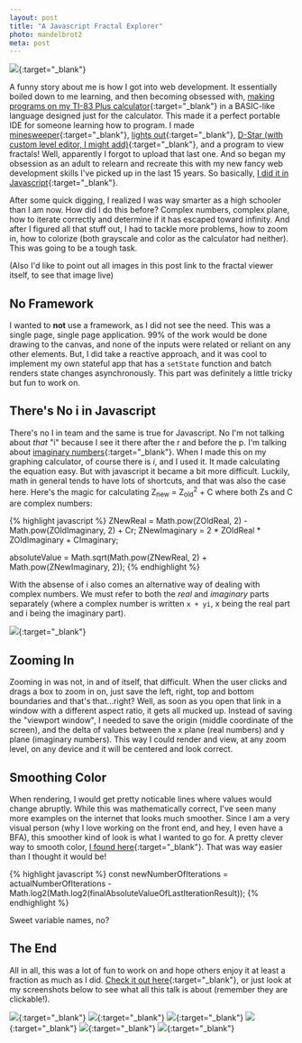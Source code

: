 ```yaml
---
layout: post
title: "A Javascript Fractal Explorer"
photo: mandelbrot2
meta: post
---
```


[![](/images/mandelbrot.jpg)](http://sco.ttdavis.com/mandelbrot/?mi=200&er=5&co=true&j=true&ci=0.15&cr=-0.79&zi=0&zr=0&i=0.00366412213740458){:target="\_blank"}

A funny story about me is how I got into web development. It essentially boiled down to me learning, and then becoming obsessed with, [making programs on my TI-83 Plus calculator][ticalc]{:target="\_blank"} in a BASIC-like language designed just for the calculator. This made it a perfect portable IDE for someone learning how to program. I made [minesweeper](http://www.ticalc.org/archives/files/fileinfo/288/28883.html){:target="\_blank"}, [lights out](http://www.ticalc.org/archives/files/fileinfo/295/29524.html){:target="\_blank"}, [D-Star (with custom level editor, I might add)](http://www.ticalc.org/archives/files/fileinfo/296/29633.html){:target="\_blank"}, and a program to view fractals! Well, apparently I forgot<!--more--> to upload that last one. And so began my obsession as an adult to relearn and recreate this with my new fancy web development skills I've picked up in the last 15 years. So basically, [I did it in Javascript](http://sco.ttdavis.com/mandelbrot/){:target="\_blank"}.

After some quick digging, I realized I was way smarter as a high schooler than I am now. How did I do this before? Complex numbers, complex plane, how to iterate correctly and determine if it has escaped toward infinity. And after I figured all that stuff out, I had to tackle more problems, how to zoom in, how to colorize (both grayscale and color as the calculator had neither). This was going to be a tough task.

(Also I'd like to point out all images in this post link to the fractal viewer itself, to see that image live)

## No Framework

I wanted to **not** use a framework, as I did not see the need. This was a single page, single page application. 99% of the work would be done drawing to the canvas, and none of the inputs were related or reliant on any other elements. But, I did take a reactive approach, and it was cool to implement my own stateful app that has a `setState` function and batch renders state changes asynchronously. This part was definitely a little tricky but fun to work on.

## There's No i in Javascript

There's no I in team and the same is true for Javascript. No I'm not talking about _that_ "i" because I see it there after the r and before the p. I'm talking about [imaginary numbers](https://en.wikipedia.org/wiki/Imaginary_number){:target="\_blank"}. When I made this on my graphing calculator, of course there is _i_, and I used it. It made calculating the equation easy. But with javascript it became a bit more difficult. Luckily, math in general tends to have lots of shortcuts, and that was also the case here. Here's the magic for calculating Z<sub>new</sub> = Z<sub>old</sub><sup>2</sup> + C where both Zs and C are complex numbers:

<div class="pre-wrap">
{% highlight javascript %}
ZNewReal = Math.pow(ZOldReal, 2) - Math.pow(ZOldImaginary, 2) + Cr;
ZNewImaginary = 2 * ZOldReal * ZOldImaginary + CImaginary;

absoluteValue = Math.sqrt(Math.pow(ZNewReal, 2) + Math.pow(ZNewImaginary, 2));
{% endhighlight %}
</div>

With the absense of i also comes an alternative way of dealing with complex numbers. We must refer to both the _real_ and _imaginary_ parts separately (where a complex number is written `x + yi`, x being the real part and i being the imaginary part).

[![](/images/mandelbrot2.jpg)](http://sco.ttdavis.com/mandelbrot/?mi=450&er=5&co=true&j=false&ci=0.15&cr=-0.79&zi=0.24107896893625036&zr=-0.7312281391638837&i=0.000005938435328825743){:target="\_blank"}

## Zooming In

Zooming in was not, in and of itself, that difficult. When the user clicks and drags a box to zoom in on, just save the left, right, top and bottom boundaries and that's that...right? Well, as soon as you open that link in a window with a different aspect ratio, it gets all mucked up. Instead of saving the "viewport window", I needed to save the origin (middle coordinate of the screen), and the delta of values between the x plane (real numbers) and y plane (imaginary numbers). This way I could render and view, at any zoom level, on any device and it will be centered and look correct.

## Smoothing Color

When rendering, I would get pretty noticable lines where values would change abruptly. While this was mathematically correct, I've seen many more examples on the internet that looks much smoother. Since I am a very visual person (why I love working on the front end, and hey, I even have a BFA), this smoother kind of look is what I wanted to go for. A pretty clever way to smooth color, [I found here](http://www.karlsims.com/julia.html){:target="\_blank"}. That was way easier than I thought it would be!

<div class="pre-wrap">
{% highlight javascript %}
const newNumberOfIterations = actualNumberOfIterations - Math.log2(Math.log2(finalAbsoluteValueOfLastIterationResult));
{% endhighlight %}
</div>

Sweet variable names, no?

## The End

All in all, this was a lot of fun to work on and hope others enjoy it at least a fraction as much as I did. [Check it out here](http://sco.ttdavis.com/mandelbrot/){:target="\_blank"}, or just look at my screenshots below to see what all this talk is about (remember they are clickable!).

[![](/images/mandelbrot3.jpg)](http://sco.ttdavis.com/mandelbrot/?mi=250&er=5&co=true&j=true&ci=0.15&cr=-0.79&zi=0.4728578244274809&zr=-0.20152671755725204&i=0.0004637404580152672){:target="\_blank"}
[![](/images/mandelbrot4.jpg)](http://sco.ttdavis.com/mandelbrot/?mi=150&er=5&co=true&j=true&ci=0.008&cr=0.28&zi=0&zr=0&i=0.00366412213740458){:target="\_blank"}
[![](/images/mandelbrot5.jpg)](http://sco.ttdavis.com/mandelbrot/?mi=50&er=5&co=false&j=true&ci=0&cr=-1.476&zi=0&zr=0&i=0.00366412213740458){:target="\_blank"}
[![](/images/mandelbrot6.jpg)](http://sco.ttdavis.com/mandelbrot/?mi=55&er=5&co=true&j=true&ci=-0.01&cr=0.3&zi=0&zr=0&i=0.00366412213740458){:target="\_blank"}
[![](/images/mandelbrot7.jpg)](http://sco.ttdavis.com/mandelbrot/?mi=50&er=5&co=false&j=true&ci=1.04&cr=-0.162&zi=0&zr=0&i=0.00366412213740458){:target="\_blank"}
[![](/images/mandelbrot8.jpg)](http://sco.ttdavis.com/mandelbrot/?mi=200&er=5&co=false&j=true&ci=0.3&cr=-0.7&zi=0&zr=0&i=0.00366412213740458){:target="\_blank"}

[ticalc]: http://www.ticalc.org/archives/files/authors/62/6241.html
